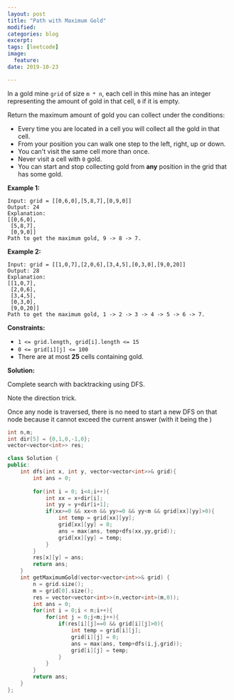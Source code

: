 ```yaml
---
layout: post
title: "Path with Maximum Gold"
modified:
categories: blog
excerpt:
tags: [leetcode]
image:
  feature:
date: 2019-10-23

---
```




In a gold mine `grid` of size `m * n`, each cell in this mine has an integer representing the amount of gold in that cell, `0` if it is empty.

Return the maximum amount of gold you can collect under the conditions:

- Every time you are located in a cell you will collect all the gold in that cell.
- From your position you can walk one step to the left, right, up or down.
- You can't visit the same cell more than once.
- Never visit a cell with `0` gold.
- You can start and stop collecting gold from **any** position in the grid that has some gold.

 

**Example 1:**

```
Input: grid = [[0,6,0],[5,8,7],[0,9,0]]
Output: 24
Explanation:
[[0,6,0],
 [5,8,7],
 [0,9,0]]
Path to get the maximum gold, 9 -> 8 -> 7.
```

**Example 2:**

```
Input: grid = [[1,0,7],[2,0,6],[3,4,5],[0,3,0],[9,0,20]]
Output: 28
Explanation:
[[1,0,7],
 [2,0,6],
 [3,4,5],
 [0,3,0],
 [9,0,20]]
Path to get the maximum gold, 1 -> 2 -> 3 -> 4 -> 5 -> 6 -> 7.
```

 

**Constraints:**

- `1 <= grid.length, grid[i].length <= 15`
- `0 <= grid[i][j] <= 100`
- There are at most **25** cells containing gold.



**Solution:**

Complete search with backtracking using DFS.

Note the direction trick.

Once any node is traversed, there is no need to start a new DFS on that node because it cannot exceed the current answer (with it being the )

```c++
int n,m;
int dir[5] = {0,1,0,-1,0};
vector<vector<int>> res;

class Solution {
public:
    int dfs(int x, int y, vector<vector<int>>& grid){
        int ans = 0;
        
        for(int i = 0; i<4;i++){
            int xx = x+dir[i];
            int yy = y+dir[i+1];
            if(xx>=0 && xx<n && yy>=0 && yy<m && grid[xx][yy]>0){
                int temp = grid[xx][yy];
                grid[xx][yy] = 0;
                ans = max(ans, temp+dfs(xx,yy,grid));
                grid[xx][yy] = temp;
            }
        }
        res[x][y] = ans;
        return ans;
    }
    int getMaximumGold(vector<vector<int>>& grid) {
        n = grid.size();
        m = grid[0].size();
        res = vector<vector<int>>(n,vector<int>(m,0));
        int ans = 0;
        for(int i = 0;i < n;i++){
            for(int j = 0;j<m;j++){
                if(res[i][j]==0 && grid[i][j]>0){
                    int temp = grid[i][j];
                    grid[i][j] = 0;
                    ans = max(ans, temp+dfs(i,j,grid));
                    grid[i][j] = temp;
                }
            }
        }
        return ans;
    }
};
```

